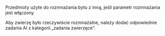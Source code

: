 Przedmioty użyte do rozmnażania bytu z inną, jeśli parametr rozmnażania jest włączony

Aby zwierzę było rzeczywiście rozmnażalne, należy dodać odpowiednie zadania AI z kategorii „zadania zwierzęce”.